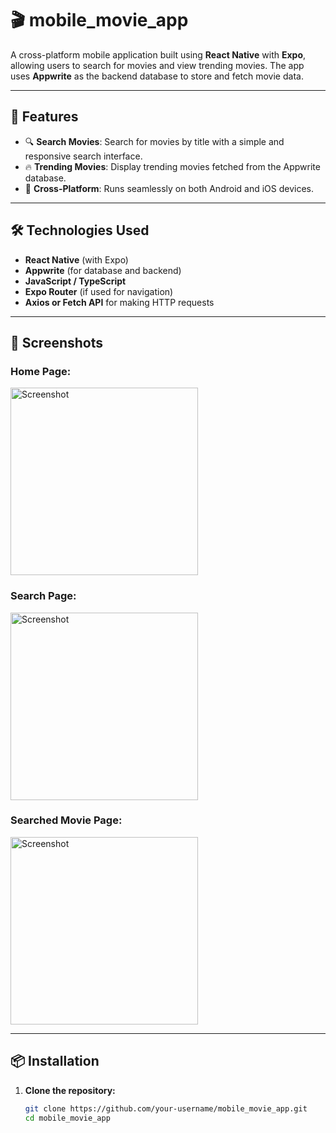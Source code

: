 
# 🎬 mobile_movie_app

A cross-platform mobile application built using **React Native** with **Expo**, allowing users to search for movies and view trending movies. The app uses **Appwrite** as the backend database to store and fetch movie data.

---

## 🚀 Features

- 🔍 **Search Movies**: Search for movies by title with a simple and responsive search interface.
- 🔥 **Trending Movies**: Display trending movies fetched from the Appwrite database.
- 📱 **Cross-Platform**: Runs seamlessly on both Android and iOS devices.

---

## 🛠 Technologies Used

- **React Native** (with Expo)
- **Appwrite** (for database and backend)
- **JavaScript / TypeScript**
- **Expo Router** (if used for navigation)
- **Axios or Fetch API** for making HTTP requests

---

## 📸 Screenshots

### Home Page:
<img src="https://res.cloudinary.com/diejm0elz/image/upload/v1752133530/1000039387_shwsur.jpg" alt="Screenshot" width="300"/>

### Search Page:
<img src="https://res.cloudinary.com/diejm0elz/image/upload/v1752133526/1000039389_hgh2tk.jpg" alt="Screenshot" width="300"/>

### Searched Movie Page:
<img src="https://res.cloudinary.com/diejm0elz/image/upload/v1752134068/1000039395_nngjrb.jpg" alt="Screenshot" width="300"/>



---

## 📦 Installation

1. **Clone the repository:**
   ```bash
   git clone https://github.com/your-username/mobile_movie_app.git
   cd mobile_movie_app
